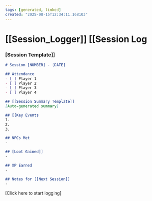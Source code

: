 ```yaml
---
tags: [generated, linked]
created: "2025-08-15T12:34:11.168103"
---
```


# [[Session_Logger]] [[Session Log

### [Session Template]]
```markdown
# Session [NUMBER] - [DATE]

## Attendance
- [ ] Player 1
- [ ] Player 2
- [ ] Player 3
- [ ] Player 4

## [[Session Summary Template]]
[Auto-generated summary]

## [[Key Events
1.
2.
3.

## NPCs Met
-

## [Loot Gained]]
-

## XP Earned
-

## Notes for [[Next Session]]
-
```

[Click here to start logging]
